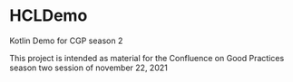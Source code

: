 # HCLDemo
Kotlin Demo for CGP season 2

This project is intended as material for the Confluence on Good Practices season two session of november 22, 2021
